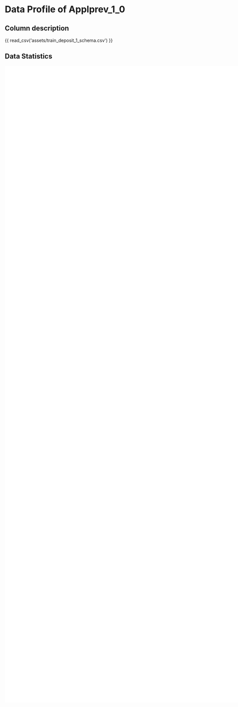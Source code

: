 # Data Profile of Applprev_1_0

## Column description

{{ read_csv('assets/train_deposit_1_schema.csv') }}

## Data Statistics

<iframe width=2800, height=2000 frameBorder=0 src="../assets/train_deposit_1_report.html"></iframe>

    
